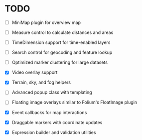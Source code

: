 # TODO

- [ ] MiniMap plugin for overview map
- [ ] Measure control to calculate distances and areas
- [ ] TimeDimension support for time-enabled layers
- [ ] Search control for geocoding and feature lookup
- [ ] Optimized marker clustering for large datasets
- [x] Video overlay support
- [x] Terrain, sky, and fog helpers
- [ ] Advanced popup class with templating
- [ ] Floating image overlays similar to Folium's FloatImage plugin
- [x] Event callbacks for map interactions
- [x] Draggable markers with coordinate updates
- [x] Expression builder and validation utilities

